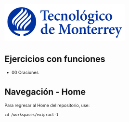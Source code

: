 
![Tec de Monterrey](images/logotecmty.png)
# Ejercicios con funciones

- 00 Oraciones
# Navegación - Home
Para regresar al Home del repositorio, use:

```
cd /workspaces/exipract-1
```